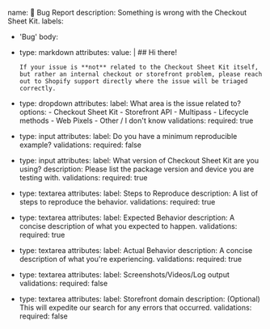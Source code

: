 name: 🐛 Bug Report
description: Something is wrong with the Checkout Sheet Kit.
labels:
  - 'Bug'
body:
  - type: markdown
    attributes:
      value: |
        ## Hi there!

        If your issue is **not** related to the Checkout Sheet Kit itself, but rather an internal checkout or storefront problem, please reach out to Shopify support directly where the issue will be triaged correctly.

  - type: dropdown
    attributes:
      label: What area is the issue related to?
      options:
        - Checkout Sheet Kit
        - Storefront API
        - Multipass
        - Lifecycle methods
        - Web Pixels
        - Other / I don't know
    validations:
      required: true

  - type: input
    attributes:
      label: Do you have a minimum reproducible example?
    validations:
      required: false

  - type: input
    attributes:
      label: What version of Checkout Sheet Kit are you using?
      description: Please list the package version and device you are testing with.
    validations:
      required: true

  - type: textarea
    attributes:
      label: Steps to Reproduce
      description: A list of steps to reproduce the behavior.
    validations:
      required: true

  - type: textarea
    attributes:
      label: Expected Behavior
      description: A concise description of what you expected to happen.
    validations:
      required: true

  - type: textarea
    attributes:
      label: Actual Behavior
      description: A concise description of what you're experiencing.
    validations:
      required: true

  - type: textarea
    attributes:
      label: Screenshots/Videos/Log output
    validations:
      required: false

  - type: textarea
    attributes:
      label: Storefront domain
      description: (Optional) This will expedite our search for any errors that occurred.
    validations:
      required: false
